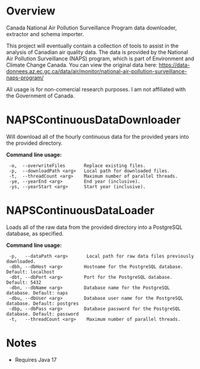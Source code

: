 # Overview
Canada National Air Pollution Surveillance Program data downloader, extractor and schema importer. 

This project will eventually contain a collection of tools to assist in the analysis of Canadian air quality data. The data is provided by the National Air Pollution Surveillance (NAPS) program, which is part of Environment and Climate Change Canada. You can view the original data here: https://data-donnees.az.ec.gc.ca/data/air/monitor/national-air-pollution-surveillance-naps-program/

All usage is for non-comercial research purposes. I am not affiliated with the Government of Canada.

# NAPSContinuousDataDownloader

Will download all of the hourly continuous data for the provided years into the provided directory.

**Command line usage:**
```
 -o,  --overwriteFiles       Replace existing files.
 -p,  --downloadPath <arg>   Local path for downloaded files.
 -t,  --threadCount <arg>    Maximum number of parallel threads.
 -ye, --yearEnd <arg>        End year (inclusive).
 -ys, --yearStart <arg>      Start year (inclusive).
```

# NAPSContinuousDataLoader

Loads all of the raw data from the provided directory into a PostgreSQL database, as specified.

**Command line usage:**
```
 -p,   --dataPath <arg>       Local path for raw data files previously downloaded.
 -dbh, --dbHost <arg>        Hostname for the PostgreSQL database. Default: localhost
 -dbt, --dbPort <arg>        Port for the PostgreSQL database. Default: 5432
 -dbn, --dbName <arg>        Database name for the PostgreSQL database. Default: naps
 -dbu, --dbUser <arg>        Database user name for the PostgreSQL database. Default: postgres
 -dbp, --dbPass <arg>        Database password for the PostgreSQL database. Default: password
 -t,   --threadCount <arg>    Maximum number of parallel threads.
```

# Notes

- Requires Java 17
